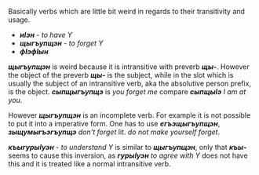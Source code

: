 Basically verbs which are little bit weird in regards to their transitivity and usage.


- **_иIэн_** - _to have Y_
- **_щыгъупщэн_** - _to forget Y_
- **_фIэфIын_**


**_щыгъупщэн_** is weird because it is intransitive with preverb **_щы-_**. However the object of the preverb **_щы-_** is the subject, while in the slot which is usually the subject of an intransitive verb, aka the absolutive person prefix, is the object. **_сыпщыгъупщэ_** is _you forget me_ compare **_сыпщыIэ_** _I am at you_.

However **_щыгъупщэн_** is an incomplete verb. For example it is not possible to put it into a imperative form. One has to use **_егъэщыгъупщэн_**, **_зыщумыгъэгъупщэ_** _don't forget_ lit. _do not make yourself forget_.

**_къыгурыIуэн_** - _to understand Y_ is similar to **_щыгъупщэн_**, only that **_къы-_** seems to cause this inversion, as **_гурыIуэн_** _to agree with Y_ does not have this and it is treated like a normal intransitive verb.

